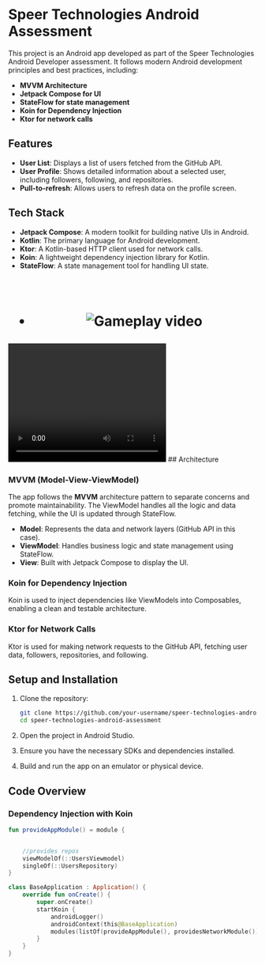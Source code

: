# Speer Technologies Android Assessment

This project is an Android app developed as part of the Speer Technologies Android Developer assessment. It follows modern Android development principles and best practices, including:

- **MVVM Architecture**
- **Jetpack Compose for UI**
- **StateFlow for state management**
- **Koin for Dependency Injection**
- **Ktor for network calls**

## Features

- **User List**: Displays a list of users fetched from the GitHub API.
- **User Profile**: Shows detailed information about a selected user, including followers, following, and repositories.
- **Pull-to-refresh**: Allows users to refresh data on the profile screen.

## Tech Stack

- **Jetpack Compose**: A modern toolkit for building native UIs in Android.
- **Kotlin**: The primary language for Android development.
- **Ktor**: A Kotlin-based HTTP client used for network calls.
- **Koin**: A lightweight dependency injection library for Kotlin.
- **StateFlow**: A state management tool for handling UI state.

</br>
</br>

<h1 align="center">


- ![Gameplay video](https://drive.google.com/file/d/1PEeJWY_59i8XB47SwmnU08qk6e7r6lxg/view)
  
</h1>


<video width="320" height="240" controls>
  
  <source src="https://video.wixstatic.com/video/9f921c_196fda933c3849ebb3e427db442c91cc/1080p/mp4/file.mp4" type="video/mp4">
  
</video>
## Architecture

### MVVM (Model-View-ViewModel)

The app follows the **MVVM** architecture pattern to separate concerns and promote maintainability. The ViewModel handles all the logic and data fetching, while the UI is updated through StateFlow.

- **Model**: Represents the data and network layers (GitHub API in this case).
- **ViewModel**: Handles business logic and state management using StateFlow.
- **View**: Built with Jetpack Compose to display the UI.

### Koin for Dependency Injection

Koin is used to inject dependencies like ViewModels into Composables, enabling a clean and testable architecture.

### Ktor for Network Calls

Ktor is used for making network requests to the GitHub API, fetching user data, followers, repositories, and following.

## Setup and Installation

1. Clone the repository:

    ```bash
    git clone https://github.com/your-username/speer-technologies-android-assessment.git
    cd speer-technologies-android-assessment
    ```

2. Open the project in Android Studio.

3. Ensure you have the necessary SDKs and dependencies installed.

4. Build and run the app on an emulator or physical device.

## Code Overview

### Dependency Injection with Koin

```kotlin
fun provideAppModule() = module {


    //provides repos 
    viewModelOf(::UsersViewmodel)
    singleOf(::UsersRepository)
}

class BaseApplication : Application() {
    override fun onCreate() {
        super.onCreate()
        startKoin {
            androidLogger()
            androidContext(this@BaseApplication)
            modules(listOf(provideAppModule(), providesNetworkModule()))
        }
    }
}
